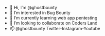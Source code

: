 - 👋 Hi, I’m @ghostbounty
- 👀 I’m interested in Bug Bounty
- 🌱 I’m currently learning web app pentesting
- 💞️ I’m looking to collaborate on Coders Land
- 📫 @ghostbounty Twitter-Instagram-Youtube

<!---
ghostbounty/ghostbounty is a ✨ special ✨ repository because its `README.md` (this file) appears on your GitHub profile.
You can click the Preview link to take a look at your changes.
--->
